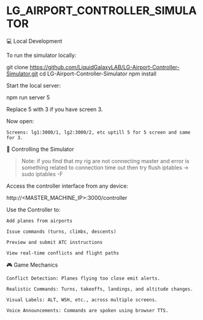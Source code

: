 # LG_AIRPORT_CONTROLLER_SIMULATOR


💻 Local Development

To run the simulator locally:

git clone https://github.com/LiquidGalaxyLAB/LG-Airport-Controller-Simulator.git
cd LG-Airport-Controller-Simulator
npm install

Start the local server:

npm run server 5

Replace 5 with 3  if you have screen 3.

Now open:

    Screens: lg1:3000/1, lg2:3000/2, etc uptill 5 for 5 screen and same for 3.

📱 Controlling the Simulator

 > Note: if you find that my  rig are not connecting master and error is something related to connection time out  then try flush iptables ->  sudo iptables -F 

Access the controller interface from any device:


http://<MASTER_MACHINE_IP>:3000/controller

Use the Controller to:

    Add planes from airports

    Issue commands (turns, climbs, descents)

    Preview and submit ATC instructions

    View real-time conflicts and flight paths

🎮 Game Mechanics

    Conflict Detection: Planes flying too close emit alerts.

    Realistic Commands: Turns, takeoffs, landings, and altitude changes.

    Visual Labels: ALT, WSH, etc., across multiple screens.

    Voice Announcements: Commands are spoken using browser TTS.
